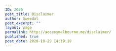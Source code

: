 ```yaml
---
ID: 2626
post_title: Disclaimer
author: Sweedal
post_excerpt: ""
layout: page
permalink: http://accessmelbourne.me/disclaimer/
published: true
post_date: 2020-10-29 14:19:10
---
```

<!-- wp:themify-builder/canvas /-->